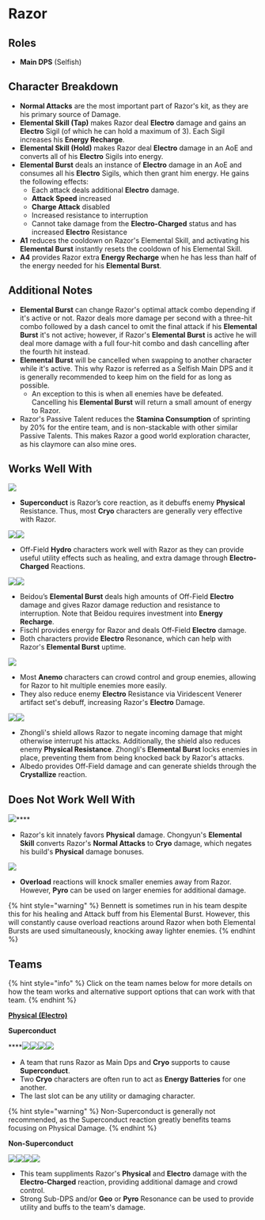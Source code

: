# Razor

## Roles

* **Main DPS** (Selfish)

## Character Breakdown

* **Normal Attacks** are the most important part of Razor's kit, as they are his primary source of Damage.
* **Elemental Skill (Tap)** makes Razor deal **Electro** damage and gains an **Electro** Sigil (of which he can hold a maximum of 3). Each Sigil increases his **Energy Recharge**.
* **Elemental Skill (Hold)** makes Razor deal **Electro** damage in an AoE and converts all of his **Electro** Sigils into energy.
* **Elemental Burst** deals an instance of **Electro** damage in an AoE and consumes all his **Electro** Sigils, which then grant him energy. He gains the following effects:
  * Each attack deals additional **Electro** damage.
  * **Attack Speed** increased
  * **Charge Attack** disabled
  * Increased resistance to interruption
  * Cannot take damage from the **Electro-Charged** status and has increased **Electro** Resistance
* **A1** reduces the cooldown on Razor's Elemental Skill, and activating his **Elemental Burst** instantly resets the cooldown of his Elemental Skill.
* **A4** provides Razor extra **Energy Recharge** when he has less than half of the energy needed for his **Elemental Burst**.

## Additional Notes

* **Elemental Burst** can change Razor's optimal attack combo depending if it's active or not. Razor deals more damage per second with a three-hit combo followed by a dash cancel to omit the final attack if his **Elemental Burst** it's not active; however, if Razor's **Elemental Burst** is active he will deal more damage with a full four-hit combo and dash cancelling after the fourth hit instead.
* **Elemental Burst** will be cancelled when swapping to another character while it's active. This why Razor is referred as a Selfish Main DPS and it is generally recommended to keep him on the field for as long as possible.
  * An exception to this is when all enemies have be defeated. Cancelling his **Elemental Burst** will return a small amount of energy to Razor.
* Razor's Passive Talent reduces the **Stamina Consumption** of sprinting by 20% for the entire team, and is non-stackable with other similar Passive Talents. This makes Razor a good world exploration character, as his claymore can also mine ores.

## Works Well With

![](../../.gitbook/assets/Element\_Cryo.webp)

* **Superconduct** is Razor’s core reaction, as it debuffs enemy **Physical** Resistance. Thus, most **Cryo** characters are generally very effective with Razor.

![](../../.gitbook/assets/UI\_AvatarIcon\_Xingqiu.png)![](../../.gitbook/assets/UI\_AvatarIcon\_Barbara.png)

* Off-Field **Hydro** characters work well with Razor as they can provide useful utility effects such as healing, and extra damage through **Electro-Charged** Reactions.

![](../../.gitbook/assets/UI\_AvatarIcon\_Beidou.png)![](../../.gitbook/assets/UI\_AvatarIcon\_Fischl.png)

* Beidou’s **Elemental Burst** deals high amounts of Off-Field **Electro** damage and gives Razor damage reduction and resistance to interruption. Note that Beidou requires investment into **Energy Recharge**.
* Fischl provides energy for Razor and deals Off-Field **Electro** damage.
* Both characters provide **Electro** Resonance, which can help with Razor's **Elemental Burst** uptime.

![](../../.gitbook/assets/Element\_Anemo.webp)

* Most **Anemo** characters can crowd control and group enemies, allowing for Razor to hit multiple enemies more easily.
* They also reduce enemy **Electro** Resistance via Viridescent Venerer artifact set's debuff, increasing Razor's **Electro** Damage.

![](../../.gitbook/assets/UI\_AvatarIcon\_Zhongli.png)![](../../.gitbook/assets/UI\_AvatarIcon\_Albedo.png)

* Zhongli's shield allows Razor to negate incoming damage that might otherwise interrupt his attacks. Additionally, the shield also reduces enemy **Physical Resistance**. Zhongli's **Elemental Burst** locks enemies in place, preventing them from being knocked back by Razor's attacks.
* Albedo provides Off-Field damage and can generate shields through the **Crystallize** reaction.

## **Does Not Work Well With**

![](../../.gitbook/assets/UI\_AvatarIcon\_Chongyun.png)****

* Razor's kit innately favors **Physical** damage. Chongyun's **Elemental Skill** converts Razor's **Normal Attacks** to **Cryo** damage, which negates his build's **Physical** damage bonuses.

![](../../.gitbook/assets/Element\_Pyro.webp)

* **Overload** reactions will knock smaller enemies away from Razor. However, **Pyro** can be used on larger enemies for additional damage.

{% hint style="warning" %}
Bennett is sometimes run in his team despite this for his healing and Attack buff from his Elemental Burst. However, this will constantly cause overload reactions around Razor when both Elemental Bursts are used simultaneously, knocking away lighter enemies.
{% endhint %}

## **Teams**

{% hint style="info" %}
Click on the team names below for more details on how the team works and alternative support options that can work with that team.
{% endhint %}

****[**Physical (Electro)**](../../teams/physical.md)****

**Superconduct**

****![](../../.gitbook/assets/UI\_AvatarIcon\_Razor.png)![](../../.gitbook/assets/UI\_AvatarIcon\_Kaeya.png)![](../../.gitbook/assets/UI\_AvatarIcon\_Fischl.png)![](../../.gitbook/assets/UI\_AvatarIcon\_Diona.png)

* A team that runs Razor as Main Dps and **Cryo** supports to cause **Superconduct**.
* Two **Cryo** characters are often run to act as **Energy Batteries** for one another.
* The last slot can be any utility or damaging character.



{% hint style="warning" %}
Non-Superconduct is generally not recommended, as the Superconduct reaction greatly benefits teams focusing on Physical Damage.
{% endhint %}

**Non-Superconduct**

![](../../.gitbook/assets/UI\_AvatarIcon\_Razor.png)![](../../.gitbook/assets/UI\_AvatarIcon\_Xingqiu.png)![](../../.gitbook/assets/UI\_AvatarIcon\_Albedo.png)![](../../.gitbook/assets/UI\_AvatarIcon\_Zhongli.png)

* This team suppliments Razor's **Physical** and **Electro** damage with the **Electro-Charged** reaction, providing additional damage and crowd control.
* Strong Sub-DPS and/or **Geo** or **Pyro** Resonance can be used to provide utility and buffs to the team's damage.
